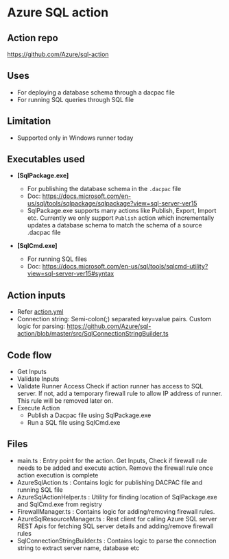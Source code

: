 # Azure SQL action

## Action repo
https://github.com/Azure/sql-action

## Uses
- For deploying a database schema through a dacpac file 
- For running SQL queries through SQL file

## Limitation
- Supported only in Windows runner today

## Executables used
- **[SqlPackage.exe]**
  - For publishing the database schema in the `.dacpac` file
  - Doc: https://docs.microsoft.com/en-us/sql/tools/sqlpackage/sqlpackage?view=sql-server-ver15
  - SqlPackage.exe supports many actions like Publish, Export, Import etc. Currently we only support `Publish` action which incrementally updates a database schema to match the schema of a source .dacpac file

- **[SqlCmd.exe]**
  - For running SQL files 
  - Doc: https://docs.microsoft.com/en-us/sql/tools/sqlcmd-utility?view=sql-server-ver15#syntax 

## Action inputs
- Refer [action.yml](https://github.com/Azure/sql-action/blob/master/action.yml)
- Connection string: Semi-colon(;) separated key=value pairs. Custom logic for parsing: https://github.com/Azure/sql-action/blob/master/src/SqlConnectionStringBuilder.ts

## Code flow

- Get Inputs
- Validate Inputs
- Validate Runner Access 
  Check if action runner has access to SQL server. If not, add a temporary firewall rule to allow IP address of runner. This rule will be removed later on.
- Execute Action
  - Publish a Dacpac file using SqlPackage.exe
  - Run a SQL file using SqlCmd.exe

## Files
- main.ts : Entry point for the action. Get Inputs, Check if firewall rule needs to be added and execute action. Remove the firewall rule once action execution is complete
- AzureSqlAction.ts : Contains logic for publishing DACPAC file and running SQL file
- AzureSqlActionHelper.ts : Utility for finding location of SqlPackage.exe and SqlCmd.exe from registry
- FirewallManager.ts : Contains logic for adding/removing firewall rules. 
- AzureSqlResourceManager.ts : Rest client for calling Azure SQL server REST Apis for fetching SQL server details and adding/remove firewall rules
- SqlConnectionStringBuilder.ts : Contains logic to parse the connection string to extract server name, database etc

